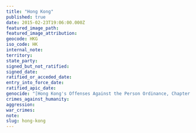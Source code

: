```yaml
---
title: "Hong Kong"
published: true
date: 2015-02-23T19:06:00.000Z
featured_image_path:
featured_image_attribution:
geocode: HKG
iso_code: HK
internal_note:
territory:
state_party:
signed_but_not_ratified:
signed_date:
ratified_or_acceded_date:
entry_into_force_date:
ratified_apic_date:
genocide: "[Hong Kong's Offenses Against the Person Ordinance, Chapter 212, Section 9A](http://www.legislation.gov.hk/blis_pdf.nsf/4f0db701c6c25d4a4825755c00352e35/43CA4DC0171D9224482575EE004D5CE1/$FILE/CAP_212_e_b5.pdf)"
crimes_against_humanity:
aggression:
war_crimes:
note:
slug: hong-kong
---
```

